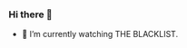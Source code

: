 ### Hi there 👋

- 🌱 I’m currently watching THE BLACKLIST.

<!--
[![oginokairan's GitHub stats](https://github-readme-stats.vercel.app/api?username=oginokairan&theme=gotham)](https://github.com/anuraghazra/github-readme-stats)
[![Top Langs](https://github-readme-stats.vercel.app/api/top-langs/?username=oginokairan&layout=compact&theme=gotham)](https://github.com/anuraghazra/github-readme-stats)

**oginokairan/oginokairan** is a ✨ _special_ ✨ repository because its `README.md` (this file) appears on your GitHub profile.

Here are some ideas to get you started:

- 🔭 I’m currently working on ...
- 🌱 I’m currently learning ...
- 👯 I’m looking to collaborate on ...
- 🤔 I’m looking for help with ...
- 💬 Ask me about ...
- 📫 How to reach me: ...
- 😄 Pronouns: ...
- ⚡ Fun fact: ...
-->

